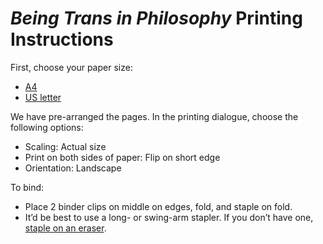 # *Being Trans in Philosophy* Printing Instructions

First, choose your paper size:

- [A4](https://github.com/BeingTransinPhilosophy/being-trans-in-philosophy-issues/releases/download/issue-0/being-trans-in-philosophy-A4.pdf)
- [US letter](https://github.com/BeingTransinPhilosophy/being-trans-in-philosophy-issues/releases/download/issue-0/being-trans-in-philosophy-US-letter.pdf)

We have pre-arranged the pages. In the printing dialogue, choose the following options:

- Scaling: Actual size
- Print on both sides of paper: Flip on short edge
- Orientation: Landscape

To bind:

- Place 2 binder clips on middle on edges, fold, and staple on fold.
- It’d be best to use a long- or swing-arm stapler. If you don’t have one, [staple on an eraser](https://youtube.com/shorts/KssgsgHcQnU?si=2OnzcZboyVm0Dl9X). 

